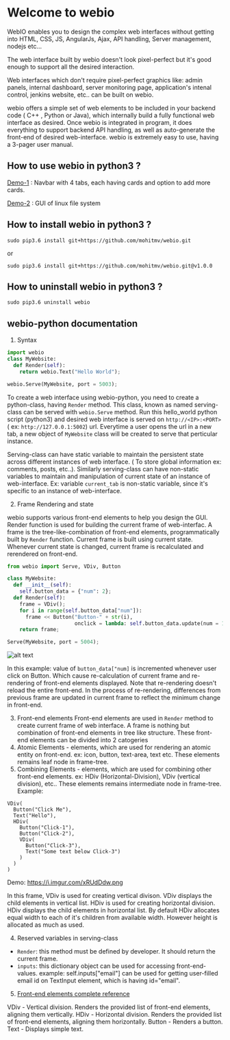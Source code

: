 Welcome to webio
===================

WebIO enables you to design the complex web interfaces without getting into HTML, CSS, JS, AngularJs, Ajax,
API handling, Server management, nodejs etc...

The web interface built by webio doesn't look pixel-perfect but it's good enough to support all the desired interaction.

Web interfaces which don't require pixel-perfect graphics like: admin panels, internal dashboard, server monitoring page, application's intenal control, jenkins website, etc.. can be built on webio.

webio offers a simple set of web elements to be included in your backend code ( C++ , Python or Java), which internally
build a fully functional web interface as desired. Once webio is integrated in program, it does everything to support backend API handling, as well as auto-generate the front-end of desired web-interface.
webio is extremely easy to use, having a 3-pager user manual.


How to use webio in python3 ?
----------
[Demo-1](https://github.com/mohitmv/webio/blob/master/docs/demo/tabs_and_card.md) : Navbar with 4 tabs, each having cards and option to add more cards.

[Demo-2](https://github.com/mohitmv/webio/blob/master/docs/demo/file_system_ui.md) : GUI of linux file system


How to install webio in python3 ?
----------
`sudo pip3.6 install git+https://github.com/mohitmv/webio.git`

or

`sudo pip3.6 install git+https://github.com/mohitmv/webio.git@v1.0.0`

How to uninstall webio in python3 ?
----------
`sudo pip3.6 uninstall webio`


webio-python documentation
----------

1. Syntax

```python
import webio
class MyWebsite:
  def Render(self):
    return webio.Text("Hello World");

webio.Serve(MyWebsite, port = 5003);
```

To create a web interface using webio-python, you need to create a python-class, having `Render` method. This class, known as named serving-class can be served with `webio.Serve` method. Run this hello_world python script (python3) and desired web interface is served on `http://<IP>:<PORT>` ( ex: `http://127.0.0.1:5002`) url. Everytime a user opens the url in a new tab, a new object of `MyWebsite` class will be created to serve that perticular instance.

Serving-class can have static variable to maintain the persistent state across different instances of web interface. ( To store global information ex: comments, posts, etc..). Similarly serving-class can have non-static variables to maintain and manipulation of current state of an instance of web-interface. Ex: variable `current_tab` is non-static variable, since it's specific to an instance of web-interface.

2. Frame Rendering and state 

webio supports various front-end elements to help you design the GUI. Render function is used for building the current frame of web-interfac. A frame is the tree-like-combination of front-end elements, programmatically built by `Render` function. Current frame is built using current state. Whenever current state is changed, current frame is recalculated and rerendered on front-end.

```python
from webio import Serve, VDiv, Button

class MyWebsite:
  def __init__(self):
    self.button_data = {"num": 2};
  def Render(self):
    frame = VDiv(); 
    for i in range(self.button_data["num"]):
      frame << Button("Button-" + str(i),
                      onclick = lambda: self.button_data.update(num = 1+self.button_data["num"]));
    return frame;

Serve(MyWebsite, port = 5004);
```
![alt text](https://i.imgur.com/2WwVRv4.gif "webio demo variable buttons")

In this example: value of `button_data["num]` is incremented whenever user click on Button. Which cause re-calculation of current frame and re-rendering of front-end elements displayed. Note that re-rendering doesn't reload the entire front-end. In the process of re-rendering, differences from previous frame are updated in current frame to reflect the minimum change in front-end.


3. Front-end elements
Front-end elements are used in `Render` method to create current frame of web interface. A frame is nothing but combination of front-end elements in tree like structure.
These front-end elements can be divided into 2 catogeries
1. Atomic Elements - elements, which are used for rendering an atomic entity on front-end. ex: icon, button, text-area, text etc. These elements remains leaf node in frame-tree.
2. Combining Elements - elements, which are used for combining other front-end elements. ex: HDiv (Horizontal-Division), VDiv (vertical division), etc.. These elements remains intermediate node in frame-tree.
Example:
```
VDiv(
  Button("Click Me"),
  Text("Hello"),
  HDiv(
    Button("Click-1"),
    Button("Click-2"),
    VDiv(
      Button("Click-3"),
      Text("Some text below Click-3")
    )
  )
)
```
Demo: https://i.imgur.com/xRUdDdw.png

In this frame, VDiv is used for creating vertical divison. VDiv displays the child elements in vertical list.
HDiv is used for creating horizontal division. HDiv displays the child elements in horizontal list. By default HDiv allocates equal width to each of it's children from available width. However height is allocated as much as used.


4. Reserved variables in serving-class
- `Render`: this method must be defined by developer. It should return the current frame.
- `inputs`: this dictionary object can be used for accessing front-end-values. example: self.inputs["email"] can be used for getting user-filled email id on TextInput element, which is having id="email".

5. [Front-end elements complete reference](https://github.com/mohitmv/webio/blob/master/docs/reference.md)

VDiv - Vertical division. Renders the provided list of front-end elements, aligning them vertically.
HDiv - Horizontal division. Renders the provided list of front-end elements, aligning them horizontally.
Button - Renders a button.
Text - Displays simple text.
